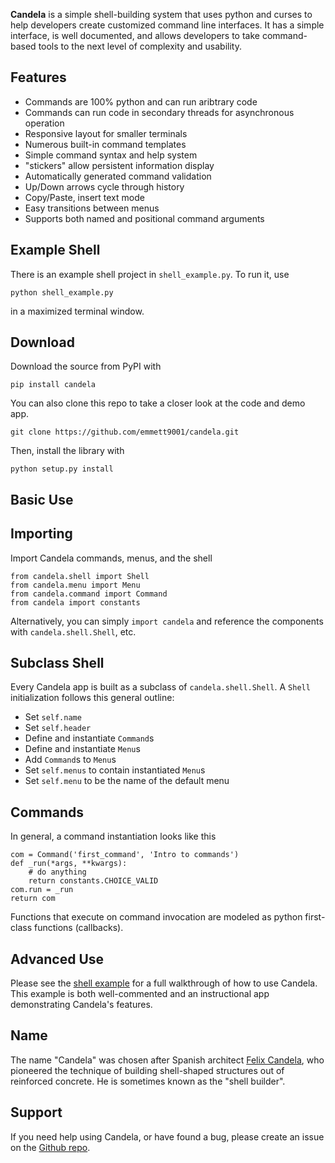 **Candela** is a simple shell-building system that uses python and curses to
help developers create customized command line interfaces. It has a simple
interface, is well documented, and allows developers to take command-based
tools to the next level of complexity and usability.

Features
--------

* Commands are 100% python and can run aribtrary code
* Commands can run code in secondary threads for asynchronous operation
* Responsive layout for smaller terminals
* Numerous built-in command templates
* Simple command syntax and help system
* "stickers" allow persistent information display
* Automatically generated command validation
* Up/Down arrows cycle through history
* Copy/Paste, insert text mode
* Easy transitions between menus
* Supports both named and positional command arguments

Example Shell
-------------

There is an example shell project in `shell_example.py`. To run it, use

    python shell_example.py

in a maximized terminal window.

Download
--------

Download the source from PyPI with

    pip install candela

You can also clone this repo to take a closer look at the code and demo app.

    git clone https://github.com/emmett9001/candela.git

Then, install the library with

    python setup.py install

Basic Use
---------

Importing
---------

Import Candela commands, menus, and the shell

    from candela.shell import Shell
    from candela.menu import Menu
    from candela.command import Command
    from candela import constants

Alternatively, you can simply `import candela` and reference the components
with `candela.shell.Shell`, etc.

Subclass Shell
--------------

Every Candela app is built as a subclass of `candela.shell.Shell`. A `Shell`
initialization follows this general outline:

* Set `self.name`
* Set `self.header`
* Define and instantiate `Command`s
* Define and instantiate `Menu`s
* Add `Command`s to `Menu`s
* Set `self.menus` to contain instantiated `Menu`s
* Set `self.menu` to be the name of the default menu

Commands
--------

In general, a command instantiation looks like this

    com = Command('first_command', 'Intro to commands')
    def _run(*args, **kwargs):
        # do anything
        return constants.CHOICE_VALID
    com.run = _run
    return com

Functions that execute on command invocation are modeled as python first-class
functions (callbacks).

Advanced Use
------------

Please see the
[shell example](https://github.com/emmett9001/candela/blob/master/shell_example.py)
for a full walkthrough of how to use Candela. This example is both
well-commented and an instructional app demonstrating Candela's features.

Name
----

The name "Candela" was chosen after Spanish architect
[Felix Candela](http://en.wikipedia.org/wiki/F%C3%A9lix_Candela), who
pioneered the technique of building shell-shaped structures out of reinforced
concrete. He is sometimes known as the "shell builder".

Support
-------

If you need help using Candela, or have found a bug, please create an issue on
the [Github repo](https://github.com/emmett9001/candela/issues).
